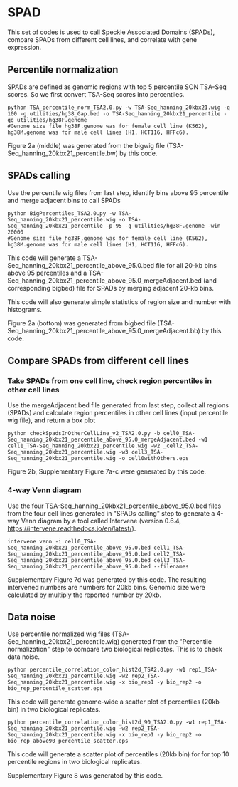 # SPAD
This set of codes is used to call Speckle Associated Domains (SPADs), compare SPADs from different cell lines, and correlate with gene expression.

## Percentile normalization
SPADs are defined as genomic regions with top 5 percentile SON TSA-Seq scores. So we first convert TSA-Seq scores into percentiles.

```shell
python TSA_percentile_norm_TSA2.0.py -w TSA-Seq_hanning_20kbx21.wig -q 100 -g utilities/hg38_Gap.bed -o TSA-Seq_hanning_20kbx21_percentile -gg utilities/hg38F.genome
#Genome size file hg38F.genome was for female cell line (K562), hg38M.genome was for male cell lines (H1, HCT116, HFFc6).
```

Figure 2a (middle) was generated from the bigwig file (TSA-Seq_hanning_20kbx21_percentile.bw) by this code.

## SPADs calling
Use the percentile wig files from last step, identify bins above 95 percentile and merge adjacent bins to call SPADs

```shell
python BigPercentiles_TSA2.0.py -w TSA-Seq_hanning_20kbx21_percentile.wig -o TSA-Seq_hanning_20kbx21_percentile -p 95 -g utilities/hg38F.genome -win 20000
#Genome size file hg38F.genome was for female cell line (K562), hg38M.genome was for male cell lines (H1, HCT116, HFFc6).
```
This code will generate a TSA-Seq_hanning_20kbx21_percentile_above_95.0.bed file for all 20-kb bins above 95 percentiles and a TSA-Seq_hanning_20kbx21_percentile_above_95.0_mergeAdjacent.bed (and corresponding bigbed) file for SPADs by merging adjacent 20-kb bins.

This code will also generate simple statistics of region size and number with histograms.

Figure 2a (bottom) was generated from bigbed file (TSA-Seq_hanning_20kbx21_percentile_above_95.0_mergeAdjacent.bb) by this code.

## Compare SPADs from different cell lines
### Take SPADs from one cell line, check region percentiles in other cell lines
Use the mergeAdjacent.bed file generated from last step, collect all regions (SPADs) and calculate region percentiles in other cell lines (input percentile wig file), and return a box plot

```shell
python checkSpadsInOtherCellLine_v2_TSA2.0.py -b cell0_TSA-Seq_hanning_20kbx21_percentile_above_95.0_mergeAdjacent.bed -w1 cell1_TSA-Seq_hanning_20kbx21_percentile.wig -w2 _cell2_TSA-Seq_hanning_20kbx21_percentile.wig -w3 cell3_TSA-Seq_hanning_20kbx21_percentile.wig -o cell0withOthers.eps
```

Figure 2b, Supplementary Figure 7a-c were generated by this code.

### 4-way Venn diagram
Use the four TSA-Seq_hanning_20kbx21_percentile_above_95.0.bed files from the four cell lines generated in "SPADs calling" step to generate a 4-way Venn diagram by a tool called Intervene (version 0.6.4, https://intervene.readthedocs.io/en/latest/).

```shell
intervene venn -i cell0_TSA-Seq_hanning_20kbx21_percentile_above_95.0.bed cell1_TSA-Seq_hanning_20kbx21_percentile_above_95.0.bed cell2_TSA-Seq_hanning_20kbx21_percentile_above_95.0.bed cell3_TSA-Seq_hanning_20kbx21_percentile_above_95.0.bed --filenames
```

Supplementary Figure 7d was generated by this code. The resulting intervened numbers are numbers for 20kb bins. Genomic size were calculated by multiply the reported number by 20kb.

## Data noise
Use percentile normalized wig files (TSA-Seq_hanning_20kbx21_percentile.wig) generated from the "Percentile normalization" step to compare two biological replicates. This is to check data noise.

```shell
python percentile_correlation_color_hist2d_TSA2.0.py -w1 rep1_TSA-Seq_hanning_20kbx21_percentile.wig -w2 rep2_TSA-Seq_hanning_20kbx21_percentile.wig -x bio_rep1 -y bio_rep2 -o bio_rep_percentile_scatter.eps
```
This code will generate genome-wide a scatter plot of percentiles (20kb bin) in two biological replicates.

```shell
python percentile_correlation_color_hist2d_90_TSA2.0.py -w1 rep1_TSA-Seq_hanning_20kbx21_percentile.wig -w2 rep2_TSA-Seq_hanning_20kbx21_percentile.wig -x bio_rep1 -y bio_rep2 -o bio_rep_above90_percentile_scatter.eps
```
This code will generate a scatter plot of percentiles (20kb bin) for for top 10 percentile regions in two biological replicates.

Supplementary Figure 8 was generated by this code.
